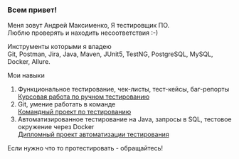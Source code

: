 ### Всем привет!

Меня зовут Андрей Максименко, Я тестировщик ПО.  
Люблю проверять и находить несоответcтвия :-)  

Инструменты которыми я владею  
Git, Postman, Jira, Java, Maven, JUnit5, TestNG, PostgreSQL, MySQL, Docker, Allure.

Мои навыки  
1. Функциональное тестирование, чек-листы, тест-кейсы, баг-репорты  
   [Курсовая работа по ручном тестированию](https://docs.google.com/spreadsheets/d/1e3blWoGtBWQTarl4bSWc6-h97ZUMfmb3MOWRGsGVLkY/edit#gid=0)
2. Git, умение работать в команде  
   [Командный проект по тестированию](https://github.com/alexbaskakau/TeamWorkProject)
3. Автоматизированное тестирование на Java, запросы в SQL, тестовое окружение через Docker  
   [Дипломный проект автоматизации тестирования](https://github.com/8highflyer8/AqaDiploma)

Если нужно что то протестировать - обращайтесь!





<!--
**8highflyer8/8highflyer8** is a ✨ _special_ ✨ repository because its `README.md` (this file) appears on your GitHub profile.

Here are some ideas to get you started:

- 🌱 I’m currently learning ...
- 👯 I’m looking to collaborate on ...
- 🤔 I’m looking for help with ...
- 💬 Ask me about ...
- 📫 How to reach me: ...
- 😄 Pronouns: ...
- ⚡ Fun fact: ...
-->
